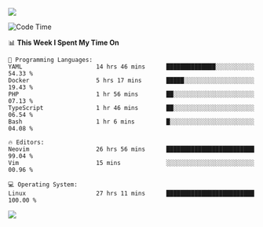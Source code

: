 <!-- [![Top Langs](https://github-readme-stats.vercel.app/api/top-langs/?username=gagahsyuja&theme=dracula&hide_border=true&border_radius=7)](https://github.com/anuraghazra/github-readme-stats) -->

![](https://komarev.com/ghpvc/?username=gagahsyuja&color=orange)

<!--START_SECTION:waka-->
![Code Time](http://img.shields.io/badge/Code%20Time-1%2C527%20hrs%2057%20mins-blue)

📊 **This Week I Spent My Time On** 

```text
💬 Programming Languages: 
YAML                     14 hrs 46 mins      ██████████████░░░░░░░░░░░   54.33 % 
Docker                   5 hrs 17 mins       █████░░░░░░░░░░░░░░░░░░░░   19.43 % 
PHP                      1 hr 56 mins        ██░░░░░░░░░░░░░░░░░░░░░░░   07.13 % 
TypeScript               1 hr 46 mins        ██░░░░░░░░░░░░░░░░░░░░░░░   06.54 % 
Bash                     1 hr 6 mins         █░░░░░░░░░░░░░░░░░░░░░░░░   04.08 % 

🔥 Editors: 
Neovim                   26 hrs 56 mins      █████████████████████████   99.04 % 
Vim                      15 mins             ░░░░░░░░░░░░░░░░░░░░░░░░░   00.96 % 

💻 Operating System: 
Linux                    27 hrs 11 mins      █████████████████████████   100.00 % 
```


<!--END_SECTION:waka-->

![](https://hit.yhype.me/github/profile?account_id=96577465)
